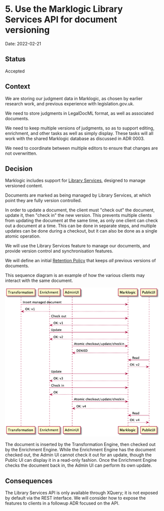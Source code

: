 # 5. Use the Marklogic Library Services API for document versioning

Date: 2022-02-21

## Status

Accepted

## Context

We are storing our judgment data in Marklogic, as chosen by earlier research work, and previous experience with legislation.gov.uk.

We need to store judgments in LegalDocML format, as well as associated documents.

We need to keep multiple versions of judgments, so as to support editing, enrichment, and other tasks as well as simply display. These tasks will
all work with the shared Marklogic database as discussed in ADR 0003.

We need to coordinate between multiple editors to ensure that changes are not overwritten.

## Decision

Marklogic includes support for [Library Services](https://docs.marklogic.com/guide/app-dev/dls), designed to manage versioned content.

Documents are marked as being managed by Library Services, at which point they are fully version controlled.

In order to update a document, the client must "check out" the document, update it, then "check in" the new version. This prevents multiple clients
from updating the document at the same time, as only one client can check out a document at a time. This can be done in separate steps, and multiple updates can be done during a checkout, but it can also be done as a single atomic operation.

We will use the Library Services feature to manage our documents, and provide version control and synchronisation features.

We will define an initial [Retention Policy](https://docs.marklogic.com/guide/app-dev/dls#id_91470) that keeps _all_ previous versions of documents.

This sequence diagram is an example of how the various clients may interact with the same document.

![Sequence Diagram](diagrams/0005-sequence-diagram.png)

The document is inserted by the Transformation Engine, then checked out by the Enrichment Engine. While the Enrichment Engine has the document checked out, the Admin UI cannot check it out for an update, though the Public UI can display it in a read-only fashion. Once the Enrichment Engine checks the document back in, the Admin UI can perform its own update.

## Consequences

The Library Services API is only available through XQuery; it is not exposed by default via the REST interface. We will consider how to expose the features to clients in a followup ADR focused on the API.
